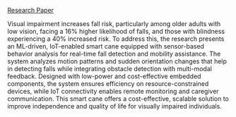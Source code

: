 [Research Paper](https://drive.google.com/file/d/1SUju-Uwz56quWSvi-OG-wnpJXkZFEZWU/view?usp=sharing)




Visual impairment increases fall risk, particularly among older adults with low vision, facing a 16% higher likelihood of falls, and those with blindness experiencing a 40% increased risk. To address this, the research presents an ML-driven, IoT-enabled smart cane equipped with sensor-based behavior analysis for real-time fall detection and mobility assistance. The system analyzes motion patterns and sudden orientation changes that help in detecting falls while integrating obstacle detection with multi-modal feedback. Designed with low-power and cost-effective embedded components, the system ensures efficiency on resource-constrained devices, while IoT connectivity enables remote monitoring and caregiver communication. This smart cane offers a cost-effective, scalable solution to improve independence and quality of life for visually impaired 
individuals.



